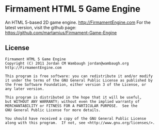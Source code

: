 Firmament HTML 5 Game Engine
============================

An HTML 5-based 2D game engine. 
http://FirmamentEngine.com
For the latest version, visit the github page: https://github.com/martamius/Firmament-Game-Engine



License
-------
    Firmament HTML 5 Game Engine
    Copyright (C) 2011 Jordan CM Wambaugh jordan@wambaugh.org http://FirmamentEngine.com

    This program is free software: you can redistribute it and/or modify
    it under the terms of the GNU General Public License as published by
    the Free Software Foundation, either version 3 of the License, or
    any later version.

    This program is distributed in the hope that it will be useful,
    but WITHOUT ANY WARRANTY; without even the implied warranty of
    MERCHANTABILITY or FITNESS FOR A PARTICULAR PURPOSE.  See the
    GNU General Public License for more details.

    You should have received a copy of the GNU General Public License
    along with this program.  If not, see <http://www.gnu.org/licenses/>.
